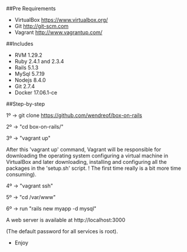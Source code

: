 ##Pre Requirements

- VirtualBox https://www.virtualbox.org/
- Git  http://git-scm.com 
- Vagrant http://www.vagrantup.com/

##Includes

- RVM 1.29.2
- Ruby 2.4.1 and 2.3.4 
- Rails 5.1.3
- MySql 5.7.19
- Nodejs 8.4.0
- Git 2.7.4
- Docker 17.06.1-ce

##Step-by-step

1º -> git clone https://github.com/wendreof/box-on-rails

2º -> "cd box-on-rails/"

3º -> "vagrant up"

After this 'vagrant up' command, Vagrant will be responsible for downloading the operating system configuring a virtual machine in VirtualBox and later downloading, installing and configuring all the packages in the 'setup.sh' script. ! The first time really is a bit more time consuming).

4º -> "vagrant ssh"

5º -> "cd /var/www"

6º -> run "rails new myapp -d mysql"

A web server is available at http://localhost:3000

(The default password for all services is root).
- Enjoy